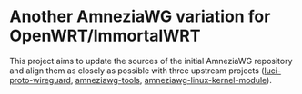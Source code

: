 # Another AmneziaWG variation for OpenWRT/ImmortalWRT

This project aims to update the sources of the initial AmneziaWG repository and align them as closely as possible with three upstream projects ([luci-proto-wireguard](https://github.com/openwrt/luci/tree/master/protocols/luci-proto-wireguard), [amneziawg-tools](https://github.com/amnezia-vpn/amneziawg-tools/), [amneziawg-linux-kernel-module](https://github.com/amnezia-vpn/amneziawg-linux-kernel-module)).
